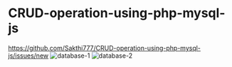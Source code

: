 # CRUD-operation-using-php-mysql-js
https://github.com/Sakthi777/CRUD-operation-using-php-mysql-js/issues/new
![database-1](https://user-images.githubusercontent.com/70153641/103090415-f941dc80-4616-11eb-9256-a608f2128b6c.png)
![database-2](https://user-images.githubusercontent.com/70153641/103090531-432ac280-4617-11eb-91e2-6ddfae55301c.png)
